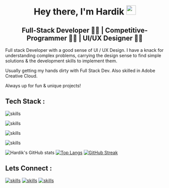 <h1 align="center">Hey there, I'm Hardik <img src="./gif/Hi.gif" height="30px" width="30px"></h1>
<h2 align="center">Full-Stack Developer 👨‍💻 | Competitive-Programmer 👨‍💻 | UI/UX Designer 👨‍🎨</h2>

<p>
Full stack Developer with a good sense of UI / UX Design. I have a knack for understanding complex problems, carrying the design sense to find simple solutions & the development skills to implement them.

Usually getting my hands dirty with Full Stack Dev.
Also skilled in Adobe Creative Cloud.

Always up for fun & unique projects!

</p>

<h2>Tech Stack :</h2>

![skills](https://skillicons.dev/icons?i=cpp,js)

![skills](https://skillicons.dev/icons?i=react,html,css,bootstrap)

![skills](https://skillicons.dev/icons?i=nodejs,express,mongodb,mysql)

![skills](https://skillicons.dev/icons?i=vscode,git,xd,figma)

![Hardik's GitHub stats](https://github-readme-stats.vercel.app/api?username=harryy0112&show_icons=true&theme=synthwave&hide_border=true)
[![Top Langs](https://github-readme-stats.vercel.app/api/top-langs/?username=harryy0112&layout=compact&theme=synthwave&hide_border=true)](https://github.com/harryy0112/github-readme-stats)
[![GitHub Streak](https://streak-stats.demolab.com/?user=harryy0112&theme=synthwave&hide_border=true)](https://git.io/streak-stats)

<h2>Lets Connect :</h2>

[![skills](https://skillicons.dev/icons?i=linkedin)](https://www.linkedin.com/in/harryy0112)
[![skills](https://skillicons.dev/icons?i=github)](https://github.com/harryy0112)
[![skills](https://skillicons.dev/icons?i=twitter)](https://twitter.com/ItsHardikkA)
